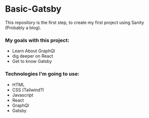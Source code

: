 # Basic-Gatsby

This repository is the first step, to create my first project using Sanity (Probably a blog).

### My goals with this project:

- Learn About GraphQl
- dig deeper on React
- Get to know Gatsby

### Technologies I'm going to use:

- HTML
- CSS (Tailwind?)
- Javascript
- React
- GraphQl
- Gatsby
